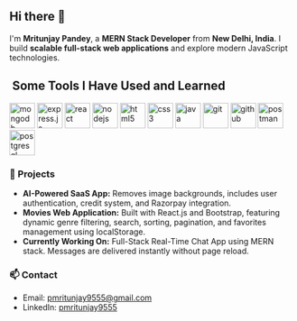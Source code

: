 ## Hi there 👋

I'm **Mritunjay Pandey**, a **MERN Stack Developer** from **New Delhi, India**. I build **scalable full-stack web applications** and explore modern JavaScript technologies.

## &nbsp;Some Tools I Have Used and Learned
<p align="left">
  <img src="https://cdn.jsdelivr.net/gh/devicons/devicon/icons/mongodb/mongodb-original.svg" alt="mongodb" width="45" height="45"/>
  <img src="https://cdn.jsdelivr.net/gh/devicons/devicon/icons/express/express-original.svg" alt="express.js" width="45" height="45"/>
  <img src="https://cdn.jsdelivr.net/gh/devicons/devicon/icons/react/react-original.svg" alt="react" width="45" height="45"/>
  <img src="https://cdn.jsdelivr.net/gh/devicons/devicon/icons/nodejs/nodejs-original.svg" alt="nodejs" width="45" height="45"/>
  <img src="https://cdn.jsdelivr.net/gh/devicons/devicon/icons/html5/html5-original.svg" alt="html5" width="45" height="45"/>
  <img src="https://cdn.jsdelivr.net/gh/devicons/devicon/icons/css3/css3-original.svg" alt="css3" width="45" height="45"/>
  <img src="https://cdn.jsdelivr.net/gh/devicons/devicon/icons/java/java-original.svg" alt="java" width="45" height="45"/>
  <img src="https://cdn.jsdelivr.net/gh/devicons/devicon/icons/git/git-original.svg" alt="git" width="45" height="45"/>
  <img src="https://cdn.jsdelivr.net/gh/devicons/devicon/icons/github/github-original.svg" alt="github" width="45" height="45"/>
  <img src="https://www.vectorlogo.zone/logos/getpostman/getpostman-icon.svg" alt="postman" width="45" height="45"/>
  <img src="https://cdn.jsdelivr.net/gh/devicons/devicon/icons/postgresql/postgresql-original.svg" alt="postgresql" width="45" height="45"/>
</p>

### 💼 Projects
- **AI-Powered SaaS App:** Removes image backgrounds, includes user authentication, credit system, and Razorpay integration.  
- **Movies Web Application:** Built with React.js and Bootstrap, featuring dynamic genre filtering, search, sorting, pagination, and favorites management using localStorage.  
- **Currently Working On:** Full-Stack Real-Time Chat App using MERN stack. Messages are delivered instantly without page reload.

### 📫 Contact
- Email: [pmritunjay9555@gmail.com](mailto:pmritunjay9555@gmail.com)  
- LinkedIn: [pmritunjay9555](https://www.linkedin.com/in/pmritunjay9555)
